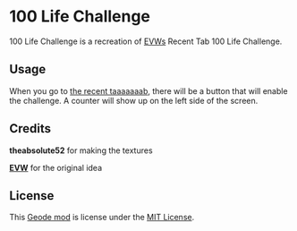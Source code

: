 # 100 Life Challenge
100 Life Challenge is a recreation of [EVWs](https://youtube.com/EricVanWilderman) Recent Tab 100 Life Challenge.

## Usage
When you go to [the recent taaaaaaab](https://gdbrowser.com/search/*?type=recent), there will be a button that will enable the challenge. A counter will show up on the left side of the screen.

## Credits
**theabsolute52** for making the textures

**[EVW](https://youtube.com/EricVanWilderman)** for the original idea

## License
This [Geode mod](https://geode-sdk.org) is license under the [MIT License](https://github.com/at4pm/100LifeChallenge/LICENSE).